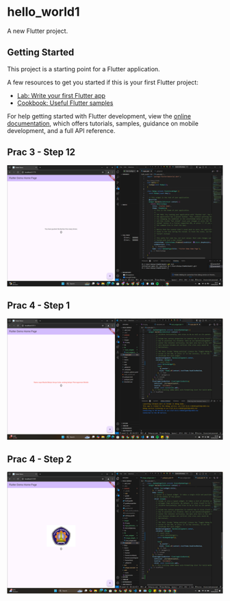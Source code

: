 # hello_world1

A new Flutter project.

## Getting Started

This project is a starting point for a Flutter application.

A few resources to get you started if this is your first Flutter project:

- [Lab: Write your first Flutter app](https://docs.flutter.dev/get-started/codelab)
- [Cookbook: Useful Flutter samples](https://docs.flutter.dev/cookbook)

For help getting started with Flutter development, view the
[online documentation](https://docs.flutter.dev/), which offers tutorials,
samples, guidance on mobile development, and a full API reference.

## Prac 3 - Step 12
![Screenshot hello_world](images/01.png)

## Prac 4 - Step 1
![Screenshot text_widget](images/text_widget.png)

## Prac 4 - Step 2
![Screenshot image_widget](images/image_widget.png)